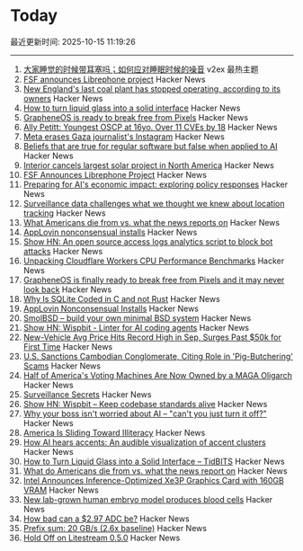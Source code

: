 # Today

最近更新时间: 2025-10-15 11:19:26

--- 
1. [大家睡觉的时候带耳塞吗；如何应对睡眠时候的噪音](https://www.v2ex.com/t/1165271) v2ex 最热主题
2. [FSF announces Librephone project](https://www.fsf.org/news/librephone-project) Hacker News
3. [New England's last coal plant has stopped operating, according to its owners](https://www.nhpr.org/nh-news/2025-10-06/new-englands-last-coal-plant-has-stopped-operating-according-to-its-owners) Hacker News
4. [How to turn liquid glass into a solid interface](https://tidbits.com/2025/10/09/how-to-turn-liquid-glass-into-a-solid-interface/) Hacker News
5. [GrapheneOS is ready to break free from Pixels](https://www.androidauthority.com/graphene-os-major-android-oem-partnership-3606853/) Hacker News
6. [Ally Petitt: Youngest OSCP at 16yo. Over 11 CVEs by 18](https://ally-petitt.com/en/posts/2024-05-07_how-i-became-a-hacker-before-i-finished-high-school/) Hacker News
7. [Meta erases Gaza journalist's Instagram](https://twitter.com/DropSiteNews/status/1977795050206576763) Hacker News
8. [Beliefs that are true for regular software but false when applied to AI](https://boydkane.com/essays/boss) Hacker News
9. [Interior cancels largest solar project in North America](https://www.politico.com/news/2025/10/10/trump-interior-department-cancels-largest-solar-project-in-north-america-00602071) Hacker News
10. [FSF Announces Librephone Project](https://www.fsf.org/news/librephone-project) Hacker News
11. [Preparing for AI's economic impact: exploring policy responses](https://www.anthropic.com/research/economic-policy-responses) Hacker News
12. [Surveillance data challenges what we thought we knew about location tracking](https://www.lighthousereports.com/investigation/surveillance-secrets/) Hacker News
13. [What Americans die from vs. what the news reports on](https://ourworldindata.org/does-the-news-reflect-what-we-die-from) Hacker News
14. [AppLovin nonconsensual installs](https://www.benedelman.org/applovin-nonconsensual-installs/) Hacker News
15. [Show HN: An open source access logs analytics script to block bot attacks](https://github.com/tempesta-tech/webshield) Hacker News
16. [Unpacking Cloudflare Workers CPU Performance Benchmarks](https://blog.cloudflare.com/unpacking-cloudflare-workers-cpu-performance-benchmarks/) Hacker News
17. [GrapheneOS is finally ready to break free from Pixels and it may never look back](https://www.androidauthority.com/graphene-os-major-android-oem-partnership-3606853/) Hacker News
18. [Why Is SQLite Coded in C and not Rust](https://www.sqlite.org/whyc.html) Hacker News
19. [AppLovin Nonconsensual Installs](https://www.benedelman.org/applovin-nonconsensual-installs/) Hacker News
20. [SmolBSD – build your own minimal BSD system](https://smolbsd.org) Hacker News
21. [Show HN: Wispbit - Linter for AI coding agents](https://wispbit.com) Hacker News
22. [New-Vehicle Avg Price Hits Record High in Sep, Surges Past $50k for First Time](https://www.coxautoinc.com/insights-hub/sept-2025-atp-report/) Hacker News
23. [U.S. Sanctions Cambodian Conglomerate, Citing Role in 'Pig-Butchering' Scams](https://www.wsj.com/business/u-s-sanctions-cambodian-conglomerate-citing-role-in-pig-butchering-scams-0cf2e0ff) Hacker News
24. [Half of America's Voting Machines Are Now Owned by a MAGA Oligarch](https://dissentinbloom.substack.com/p/half-of-americas-voting-machines) Hacker News
25. [Surveillance Secrets](https://www.lighthousereports.com/investigation/surveillance-secrets/) Hacker News
26. [Show HN: Wispbit – Keep codebase standards alive](https://wispbit.com) Hacker News
27. [Why your boss isn't worried about AI – "can't you just turn it off?"](https://boydkane.com/essays/boss) Hacker News
28. [America Is Sliding Toward Illiteracy](https://www.theatlantic.com/ideas/archive/2025/10/education-decline-low-expectations/684526/) Hacker News
29. [How AI hears accents: An audible visualization of accent clusters](https://accent-explorer.boldvoice.com/) Hacker News
30. [How to Turn Liquid Glass into a Solid Interface – TidBITS](https://tidbits.com/2025/10/09/how-to-turn-liquid-glass-into-a-solid-interface/) Hacker News
31. [What do Americans die from vs. what the news report on](https://ourworldindata.org/does-the-news-reflect-what-we-die-from) Hacker News
32. [Intel Announces Inference-Optimized Xe3P Graphics Card with 160GB VRAM](https://www.phoronix.com/review/intel-crescent-island) Hacker News
33. [New lab-grown human embryo model produces blood cells](https://www.cam.ac.uk/research/news/new-lab-grown-human-embryo-model-produces-blood-cells) Hacker News
34. [How bad can a $2.97 ADC be?](https://excamera.substack.com/p/how-bad-can-a-297-adc-be) Hacker News
35. [Prefix sum: 20 GB/s (2.6x baseline)](https://github.com/ashtonsix/perf-portfolio/tree/main/delta) Hacker News
36. [Hold Off on Litestream 0.5.0](https://mtlynch.io/notes/hold-off-on-litestream-0.5.0/) Hacker News
